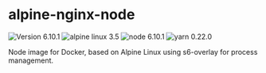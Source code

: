 # alpine-nginx-node
![Version 6.10.1](https://img.shields.io/badge/Version-6.10.1-brightgreen.svg) ![alpine linux 3.5](https://img.shields.io/badge/alpine%20linux-3.5-blue.svg) ![node 6.10.1](https://img.shields.io/badge/node-6.10.1-blue.svg)  ![yarn 0.22.0](https://img.shields.io/badge/yarn-0.22.0-blue.svg)

Node image for Docker, based on Alpine Linux using s6-overlay for process management.
